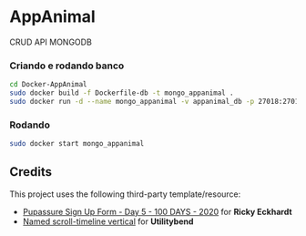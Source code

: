 # AppAnimal
CRUD API MONGODB

### Criando e rodando banco

```bash
cd Docker-AppAnimal
sudo docker build -f Dockerfile-db -t mongo_appanimal .
sudo docker run -d --name mongo_appanimal -v appanimal_db -p 27018:27017 mongo

```

### Rodando

```bash
sudo docker start mongo_appanimal
```

## Credits

This project uses the following third-party template/resource:

- [Pupassure Sign Up Form - Day 5 - 100 DAYS - 2020](https://codepen.io/rickyeckhardt/pen/oNXeoZp) for **Ricky Eckhardt**
- [Named scroll-timeline vertical](https://codepen.io/utilitybend/pen/VwBRNwm) for **Utilitybend**


